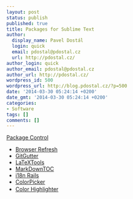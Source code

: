 ```yaml
---
layout: post
status: publish
published: true
title: Packages for Sublime Text
author:
  display_name: Pavel Dostál
  login: quick
  email: pdostal@pdostal.cz
  url: http://pdostal.cz/
author_login: quick
author_email: pdostal@pdostal.cz
author_url: http://pdostal.cz/
wordpress_id: 500
wordpress_url: http://blog.pdostal.cz/?p=500
date: '2014-03-30 05:24:14 +0200'
date_gmt: '2014-03-30 05:24:14 +0200'
categories:
- Software
tags: []
comments: []
---
```

<p><a href="https://sublime.wbond.net">Package Control</a></p>
<ul>
<li><a href="https://sublime.wbond.net/packages/Browser%20Refresh">Browser Refresh</a></li>
<li><a href="https://sublime.wbond.net/packages/GitGutter">GitGutter</a></li>
<li><a href="https://sublime.wbond.net/packages/LaTeXTools">LaTeXTools</a></li>
<li><a href="https://sublime.wbond.net/packages/MarkdownTOC">MarkDownTOC</a></li>
<li><a href="https://sublime.wbond.net/packages/I18n%20Rails">i18n Rails</a></li>
<li><a href="https://sublime.wbond.net/packages/ColorPicker">ColorPicker</a></li>
<li><a style="line-height: 1.5em;" href="https://sublime.wbond.net/packages/Color%20Highlighter">Color Highlighter</a></li>
</ul>
